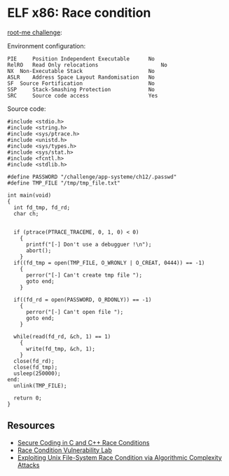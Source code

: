 # ELF x86: Race condition

[root-me challenge](https://www.root-me.org/en/Challenges/App-System/ELF-x86-Race-condition):

Environment configuration:

```text
PIE 	Position Independent Executable 	 No 
RelRO 	Read Only relocations 	                 No 
NX 	Non-Executable Stack 	                 No 
ASLR 	Address Space Layout Randomisation 	 No 
SF 	Source Fortification 	                 No 
SSP 	Stack-Smashing Protection 	         No 
SRC 	Source code access 	                 Yes 
```

Source code:

```text
#include <stdio.h>
#include <string.h>
#include <sys/ptrace.h>
#include <unistd.h>
#include <sys/types.h>
#include <sys/stat.h>
#include <fcntl.h>
#include <stdlib.h>
 
#define PASSWORD "/challenge/app-systeme/ch12/.passwd"
#define TMP_FILE "/tmp/tmp_file.txt"
 
int main(void)
{
  int fd_tmp, fd_rd;
  char ch;
 
 
  if (ptrace(PTRACE_TRACEME, 0, 1, 0) < 0)
    {
      printf("[-] Don't use a debugguer !\n");
      abort();
    }
  if((fd_tmp = open(TMP_FILE, O_WRONLY | O_CREAT, 0444)) == -1)
    {
      perror("[-] Can't create tmp file ");
      goto end;
    }
   
  if((fd_rd = open(PASSWORD, O_RDONLY)) == -1)
    {
      perror("[-] Can't open file ");
      goto end;
    }
   
  while(read(fd_rd, &ch, 1) == 1)
    {
      write(fd_tmp, &ch, 1);
    }
  close(fd_rd);
  close(fd_tmp);
  usleep(250000);
end:
  unlink(TMP_FILE);
   
  return 0;
}
```

## Resources

* [Secure Coding in C and C++ Race Conditions](https://repository.root-me.org/Programmation/C%20-%20C++/EN%20-%20Secure%20Coding%20in%20C%20and%20C++%20Race%20Conditions.pdf)
* [Race Condition Vulnerability Lab](https://repository.root-me.org/Exploitation%20-%20Syst%C3%A8me/EN%20-%20Race%20Condition%20Vulnerability%20Lab.pdf)
* [Exploiting Unix File-System Race Condition via Algorithmic Complexity Attacks](https://repository.root-me.org/Exploitation%20-%20Syst%C3%A8me/Unix/EN%20-%20Exploiting%20Unix%20File-System%20Race%20Condition%20via%20Algorithmic%20Complexity%20Attacks.pdf)